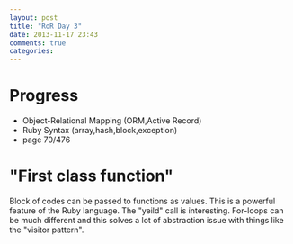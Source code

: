 ```yaml
---
layout: post
title: "RoR Day 3"
date: 2013-11-17 23:43
comments: true
categories: 
---
```


Progress
=
- Object-Relational Mapping (ORM,Active Record)
- Ruby Syntax (array,hash,block,exception)
- page 70/476

"First class function"
=

Block of codes can be passed to functions as values.
This is a powerful feature of the Ruby language.
The "yeild" call is interesting.  For-loops can be
much different and this solves a lot of abstraction
issue with things like the "visitor pattern".

